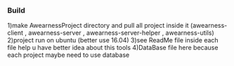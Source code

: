 ### Build
1)make AwearnessProject directory and pull all project inside it (awearness-client , awearness-server , awearness-server-helper , awearness-utils)
2)project run on ubuntu (better use 16.04)
3)see ReadMe file inside each file help u have better idea about this tools
4)DataBase file here because each project maybe need to use database
